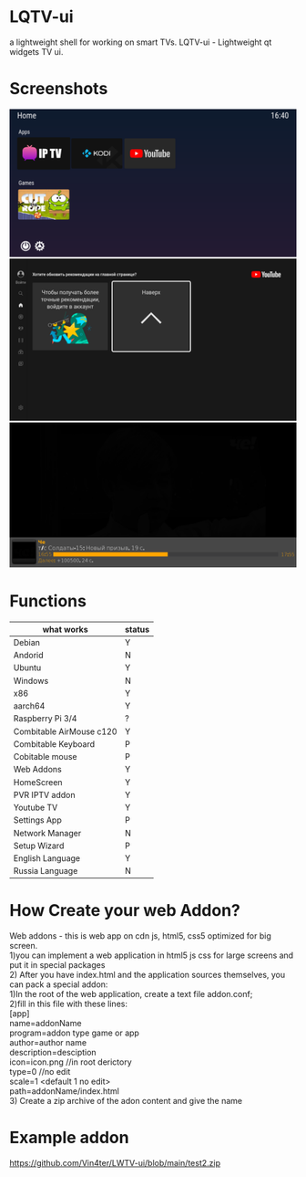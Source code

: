 # LQTV-ui
a lightweight shell for working on smart TVs. LQTV-ui - Lightweight qt widgets TV ui.
# Screenshots
![alt text](image.png)
![alt text](image02.png)
![alt text](image03.png)
# Functions
what works  | status |
| --- | --- |
| Debian | Y |
| Andorid | N |
| Ubuntu | Y |
| Windows | N |
| x86 | Y |
| aarch64 | Y |
| Raspberry Pi 3/4 | ? |
| Combitable AirMouse c120 | Y |
| Combitable Keyboard | P |
| Cobitable mouse | P |
| Web Addons | Y |
| HomeScreen | Y |
| PVR IPTV addon | Y |
| Youtube TV | Y |
| Settings App | P |
| Network Manager | N |
| Setup Wizard | P |
| English Language | Y |
| Russia Language | N |

# How Create your web Addon?
Web addons - this is web app on cdn js, html5, css5 optimized for big screen. <br />
1)you can implement a web application in html5 js css for large screens and put it in special packages <br />
2) After you have index.html and the application sources themselves, you can pack a special addon: <br />
    1)In the root of the web application, create a text file addon.conf; <br />
    2)fill in this file with these lines: <br />
        [app] <br />
        name=addonName <br />
        program=addon type game or app <br />
        author=author name <br />
        description=desciption <br />
        icon=icon.png //in root derictory <br />
        type=0 //no edit <br />
        scale=1 <default 1 no edit> <br />
        path=addonName/index.html <br />
     3) Create a zip archive of the adon content and give the name <addonName> <br />
 # Example addon
 https://github.com/Vin4ter/LWTV-ui/blob/main/test2.zip
